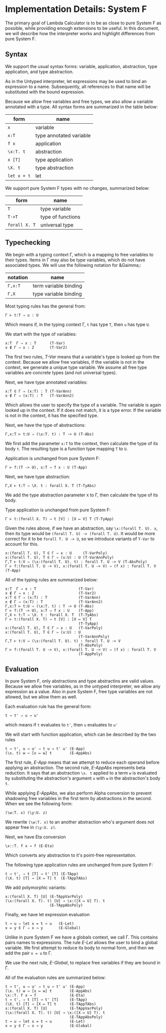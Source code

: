 # Implementation Details: System F

The primary goal of Lambda Calculator is to be as close to pure System F as possible,
while providing enough extensions to be useful. In this document, we will describe how the
interpreter works and highlight differences from pure System F.

## Syntax

We support the usual syntax forms: variable, application, abstraction, type application,
and type abstraction.

As in the Untyped interpreter, let expressions may be used to bind
an expression to a name. Subsequently, all references to that name will be substituted
with the bound expression.

Because we allow free variables and free types, we also allow a variable annotated with a
type. All syntax forms are summarized in the table below:

|form       |name                   |
|-----------|-----------------------|
|`x`        |variable               |
|`x:T`      |type annotated variable|
|`f x`      |application            |
|`\x:T. t`  |abstraction            |
|`x [T]`    |type application       |
|`\X. t`    |type abstraction       |
|`let x = t`|let                    |

We support pure System F types with no changes, summarized below:

|form       |name                |
|-------------|--------------------|
|`T`          |type variable       |
|`T->T`       |type of functions   |
|`forall X. T`|universal type      |

## Typechecking

We begin with a typing context &Gamma;, which is a mapping to free variables to their
types. Items in &Gamma; may also be type variables, which do not have associated types.
We will use the following notation for &Gaimma;:

|notation|name                 |
|--------|---------------------|
|`Γ,x:T` |term variable binding|
|`Γ,X`   |type variable binding|

Most typing rules has the general from:

    Γ ⊢ t:T ⇒ u : U
    
Which means if, in the typing context &Gamma;, `t` has type `T`, then `u` has type `U`.

We start with the type of variables:

    x:T  Γ ⇒ x : T      (T-Var)
    x ∉ Γ ⇒ x : Z       (T-Var2)

The first two rules, _T-Var_ means that a variable's type is looked up from the
context. Because we allow free variables, if the variable is not in the context, we
generate a unique type variable. We assume all free type variables are concrete types (and
not universal types).

Next, we have type annotated variables:

    x:T ∈ Γ ⇒ (x:T) : T (T-VarAnn)
    x ∉ Γ ⇒ (x:T) : T   (T-VarAnn2)
    
Which allows the user to specify the type of a variable. The variable is again looked up
in the context. If it does not match, it is a type error. If the variable is not in the
context, it has the specified type.

Next, we have the type of abstractions:

    Γ,x:T ⊢ t:U ⇒ (\x:T. t) : T -> U (T-Abs)

We first add the parameter `x:T` to the context, then calculate the type of its body
`t`. The resulting type is a function type mapping `T` to `U`.

Application is unchanged from pure System F:

    Γ ⊢ f:(T -> U), x:T ⇒ f x : U (T-App)
    
Next, we have type abstraction:

    Γ,X ⊢ t:T ⇒ \X. t : forall X. T (T-TyAbs)
    
We add the type abstraction parameter `X` to &Gamma;, then calculate the type of its body.
    
Type application is unchanged from pure System F:

    Γ ⊢ t:(forall X. T) ⇒ t [V] : [X ↦ V] T (T-TyApp)

Given the rules above, if we have an abstraction, say `\x:(forall T. U). x`, then its type
would be `(forall T. U) -> (forall T. U)`. It would be more correct for it to be `forall T. U -> U`,
so we introduce variants of `T-Var` to account for this.

    x:(forall T. U), T ∈ Γ ⇒ x : U     (T-VarPoly)
    x:(forall T. U), T ∈ Γ ⇒ (x:U) : U (T-VarAnnPoly)
    Γ,T ⊢ t:V ⇒ (\x:(forall T. U). t) : forall T. U -> V (T-AbsPoly)
    Γ ⊢ f:(forall T. U -> V), x:(forall T. U -> V) ⇒ (f x) : forall T. V (T-App)

All of the typing rules are summarized below:

    x:T  Γ ⇒ x : T                   (T-Var)
    x ∉ Γ ⇒ x : Z                    (T-Var2)
    x:T ∈ Γ ⇒ (x:T) : T              (T-VarAnn)
    x ∉ Γ ⇒ (x:T) : T                (T-VarAnn2)
    Γ,x:T ⊢ t:U ⇒ (\x:T. t) : T -> U (T-Abs)
    Γ ⊢ f:(T -> U), x:T ⇒ f x : U    (T-App)
    Γ,X ⊢ t:T ⇒ \X. t : forall X. T  (T-TyAbs)
    Γ ⊢ t:(forall X. T) ⇒ t [V] : [X ↦ V] T
                                     (T-TyApp)
    x:(forall T. U), T ∈ Γ ⇒ x : U   (T-VarPoly)
    x:(forall T. U), T ∈ Γ ⇒ (x:U) : U
                                     (T-VarAnnPoly)
    Γ,T ⊢ t:V ⇒ (\x:(forall T. U). t) : forall T. U -> V
                                     (T-AbsPoly)
    Γ ⊢ f:(forall T. U -> V), x:(forall T. U -> V) ⇒ (f x) : forall T. V
                                     (T-AppPoly)
## Evaluation

In pure System F, only abstractions and type abstractins are valid values. Because we
allow free variables, as in the untyped interpreter, we allow any expression as a value.
Also in pure System F, free type variables are not allowed, but we allow them as well.

Each evaluation rule has the general form:

    t → t' ⇒ u → u'
    
which means if `t` evaluates to `t'`, then `u` evaluates to `u'`

We will start with function application, which can be described by the two rules

    t → t', u → u' ⇒ t u → t' u' (E-App)
    (\x. t) w → [x ↦ w] t        (E-AppAbs)

The first rule, _E-App_ means that we attempt to reduce each operand before applying an
abstraction. The second rule, _E-AppAbs_ represents beta reduction. It says that an
abstraction `\x. t` applied to a term `w` is evaluated by substituting the abstraction's
argument `x` with `w` in the abstraction's body `t`.

While applying _E-AppAbs_, we also perform Alpha conversion to prevent shadowing free
variables in the first term by abstractions in the second. When we see the following form:

    (\w:T. x) (\y:U. z)

We rewrite `(\w:T. x)` to an another abstraction who's argument does not appear free in
`(\y:U. z)`.

Next, we have Eta conversion

    \x::T. f x → f (E-Eta)
    
Which converts any abstraction to it's point-free representation.

The following type application rules are unchanged from pure System F:

    t → t', ⇒ t [T] → t' [T] (E-TApp)
    (\X. t) [T] → [X ↦ T] t  (E-TAppTAbs)

We add polymorphic variants:

    x:(forall X. T) [U] (E-TAppVarPoly)
    (\x:(forall X. T). t) [U] → \x:([X ↦ U] T). t 
                        (E-TAppAbsPoly)

Finally, we have let expression evaluation

    t → u ⇒ let x = t → u   (E-Let)
    x = y ∈ Γ ⇒ x → y       (E-Global)
    
Unlike in pure System F we have a globals context, we call &Gamma;. This contains pairs
names to expressions. The rule _E-Let_ allows the user to bind a global variable. We first
attempt to reduce its body to normal form, and then we add the pair `x = u` to &Gamma;.

We use the next rule, _E-Global_, to replace free variables if they are bound in &Gamma;.

All of the evaluation rules are summarized below:

    t → t', u → u' ⇒ t u → t' u' (E-App)
    (\x. t) w → [x ↦ w] t        (E-AppAbs)
    \x::T. f x → f               (E-Eta)
    t → t', ⇒ t [T] → t' [T]     (E-TApp)
    (\X. t) [T] → [X ↦ T] t      (E-TAppTAbs)
    x:(forall X. T) [U]          (E-TAppVarPoly)
    (\x:(forall X. T). t) [U] → \x:([X ↦ U] T). t
                                 (E-TAppAbsPoly)
    t → u ⇒ let x = t → u        (E-Let)
    x = y ∈ Γ ⇒ x → y            (E-Global)
